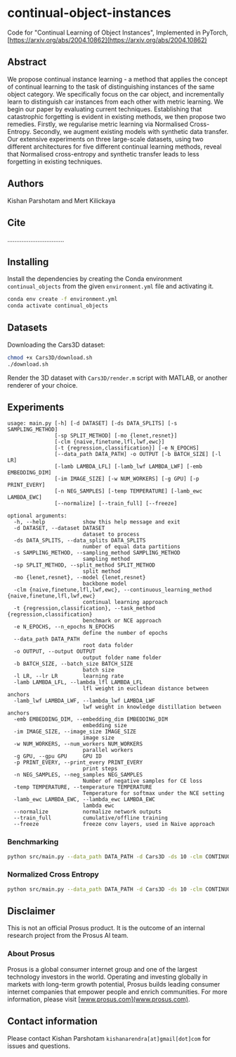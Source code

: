 
# continual-object-instances

Code for "Continual Learning of Object Instances", Implemented in PyTorch, [https://arxiv.org/abs/2004.10862](https://arxiv.org/abs/2004.10862)

## Abstract

We propose continual instance learning - a method that applies the concept of continual learning to the task of distinguishing instances of the same object category. We specifically focus on the car object, and incrementally learn to distinguish car instances from each other with metric learning. We begin our paper by evaluating current techniques. Establishing that catastrophic forgetting is evident in existing methods, we then propose two remedies. Firstly, we regularise metric learning via Normalised Cross-Entropy. Secondly, we augment existing models with synthetic data transfer. Our extensive experiments on three large-scale datasets, using two different architectures for five different continual learning methods, reveal that Normalised cross-entropy and synthetic transfer leads to less forgetting in existing techniques.


## Authors

Kishan Parshotam and Mert Kilickaya


## Cite

................................


## Installing
Install the dependencies by creating the Conda environment `continual_objects` from the given `environment.yml` file and activating it.
```bash
conda env create -f environment.yml
conda activate continual_objects
```

## Datasets
Downloading the Cars3D dataset:
```bash
chmod +x Cars3D/download.sh
./download.sh
```

Render the 3D dataset with `Cars3D/render.m` script with MATLAB, or another renderer of your choice.

## Experiments
```
usage: main.py [-h] [-d DATASET] [-ds DATA_SPLITS] [-s SAMPLING_METHOD]
               [-sp SPLIT_METHOD] [-mo {lenet,resnet}]
               [-clm {naive,finetune,lfl,lwf,ewc}]
               [-t {regression,classification}] [-e N_EPOCHS]
               [--data_path DATA_PATH] -o OUTPUT [-b BATCH_SIZE] [-l LR]
               [-lamb LAMBDA_LFL] [-lamb_lwf LAMBDA_LWF] [-emb EMBEDDING_DIM]
               [-im IMAGE_SIZE] [-w NUM_WORKERS] [-g GPU] [-p PRINT_EVERY]
               [-n NEG_SAMPLES] [-temp TEMPERATURE] [-lamb_ewc LAMBDA_EWC]
               [--normalize] [--train_full] [--freeze]

optional arguments:
  -h, --help            show this help message and exit
  -d DATASET, --dataset DATASET
                        dataset to process
  -ds DATA_SPLITS, --data_splits DATA_SPLITS
                        number of equal data partitions
  -s SAMPLING_METHOD, --sampling_method SAMPLING_METHOD
                        sampling method
  -sp SPLIT_METHOD, --split_method SPLIT_METHOD
                        split method
  -mo {lenet,resnet}, --model {lenet,resnet}
                        backbone model
  -clm {naive,finetune,lfl,lwf,ewc}, --continuous_learning_method {naive,finetune,lfl,lwf,ewc}
                        continual learning approach
  -t {regression,classification}, --task_method {regression,classification}
                        benchmark or NCE approach
  -e N_EPOCHS, --n_epochs N_EPOCHS
                        define the number of epochs
  --data_path DATA_PATH
                        root data folder
  -o OUTPUT, --output OUTPUT
                        output folder name folder
  -b BATCH_SIZE, --batch_size BATCH_SIZE
                        batch size
  -l LR, --lr LR        learning rate
  -lamb LAMBDA_LFL, --lambda_lfl LAMBDA_LFL
                        lfl weight in euclidean distance between anchors
  -lamb_lwf LAMBDA_LWF, --lambda_lwf LAMBDA_LWF
                        lwf weight in knowledge distillation between anchors
  -emb EMBEDDING_DIM, --embedding_dim EMBEDDING_DIM
                        embedding size
  -im IMAGE_SIZE, --image_size IMAGE_SIZE
                        image size
  -w NUM_WORKERS, --num_workers NUM_WORKERS
                        parallel workers
  -g GPU, --gpu GPU     GPU ID
  -p PRINT_EVERY, --print_every PRINT_EVERY
                        print steps
  -n NEG_SAMPLES, --neg_samples NEG_SAMPLES
                        Number of negative samples for CE loss
  -temp TEMPERATURE, --temperature TEMPERATURE
                        Temperature for softmax under the NCE setting
  -lamb_ewc LAMBDA_EWC, --lambda_ewc LAMBDA_EWC
                        lambda ewc
  --normalize           normalize network outputs
  --train_full          cumulative/offline training
  --freeze              freeze conv layers, used in Naive approach
```


### Benchmarking
```bash
python src/main.py --data_path DATA_PATH -d Cars3D -ds 10 -clm CONTINUOUS_LEARNING_METHOD -m MODEL -t regression
```

### Normalized Cross Entropy
```bash
python src/main.py --data_path DATA_PATH -d Cars3D -ds 10 -clm CONTINUOUS_LEARNING_METHOD -m MODEL -t classification 
```

## Disclaimer
This is not an official Prosus product. It is the outcome of an internal research project from the Prosus AI team.

### About Prosus 
Prosus is a global consumer internet group and one of the largest technology investors in the world. Operating and
 investing globally in markets with long-term growth potential, Prosus builds leading consumer internet companies that empower people and enrich communities.
For more information, please visit [www.prosus.com](www.prosus.com).

## Contact information
Please contact Kishan Parshotam `kishanarendra[at]gmail[dot]com` for issues and questions.